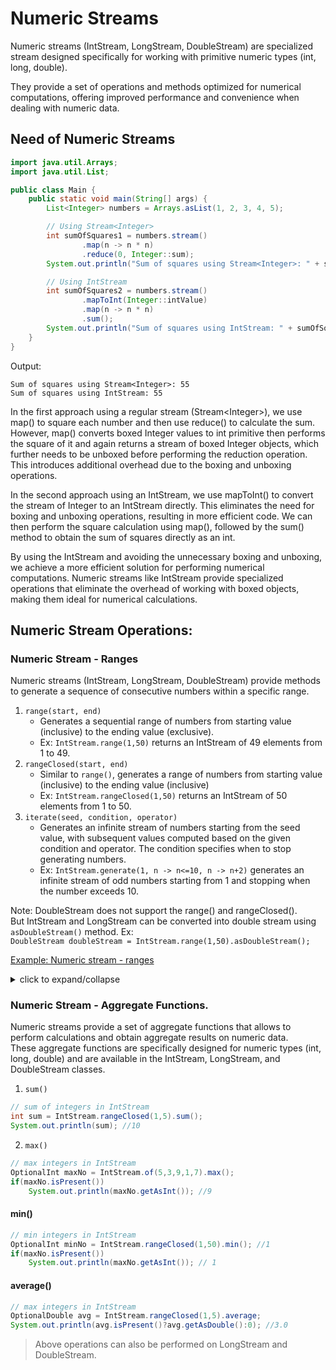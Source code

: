 # Numeric Streams

Numeric streams (IntStream, LongStream, DoubleStream) are specialized stream designed specifically for 
working with primitive numeric types (int, long, double). 

They provide a set of operations and methods optimized for numerical computations, offering improved performance and 
convenience when dealing with numeric data.

## Need of Numeric Streams

```java
import java.util.Arrays;
import java.util.List;

public class Main {
    public static void main(String[] args) {
        List<Integer> numbers = Arrays.asList(1, 2, 3, 4, 5);

        // Using Stream<Integer>
        int sumOfSquares1 = numbers.stream()
                .map(n -> n * n)
                .reduce(0, Integer::sum);
        System.out.println("Sum of squares using Stream<Integer>: " + sumOfSquares1);

        // Using IntStream
        int sumOfSquares2 = numbers.stream()
                .mapToInt(Integer::intValue)
                .map(n -> n * n)
                .sum();
        System.out.println("Sum of squares using IntStream: " + sumOfSquares2);
    }
}
```

Output:
```shell
Sum of squares using Stream<Integer>: 55
Sum of squares using IntStream: 55
```

In the first approach using a regular stream (Stream\<Integer>), we use map() to square each number and then use reduce() 
to calculate the sum. <br>
However, map() converts boxed Integer values to int primitive then performs the square of it and again
returns a stream of boxed Integer objects, which further needs to be unboxed before performing 
the reduction operation. This introduces additional overhead due to the boxing and unboxing operations.

In the second approach using an IntStream, we use mapToInt() to convert the stream of Integer to an IntStream directly. 
This eliminates the need for boxing and unboxing operations, resulting in more efficient code. 
We can then perform the square calculation using map(), followed by the sum() method to obtain the sum of squares directly as an int.

By using the IntStream and avoiding the unnecessary boxing and unboxing, we achieve a more efficient solution for performing numerical computations. 
Numeric streams like IntStream provide specialized operations that eliminate the overhead of working with boxed objects, 
making them ideal for numerical calculations.

## Numeric Stream Operations:

### Numeric Stream - Ranges

Numeric streams (IntStream, LongStream, DoubleStream) provide methods to generate a sequence of consecutive numbers within a specific range.

1. `range(start, end)`
    - Generates a sequential range of numbers from starting value (inclusive) to the ending value (exclusive).
    - Ex: `IntStream.range(1,50)` returns an IntStream of 49 elements from 1 to 49.
2. `rangeClosed(start, end)`
    - Similar to `range()`, generates a range of numbers from starting value (inclusive) to the ending value (inclusive) 
    - Ex: `IntStream.rangeClosed(1,50)` returns an IntStream of 50 elements from 1 to 50.
3. `iterate(seed, condition, operator)`
    - Generates an infinite stream of numbers starting from the seed value, with subsequent values computed based on the given
   condition and operator. The condition specifies when to stop generating numbers.
    - Ex: `IntStream.generate(1, n -> n<=10, n -> n+2)` generates an infinite stream of odd numbers starting from 1 and stopping
   when the number exceeds 10.

Note:
DoubleStream does not support the range() and rangeClosed().<br>
But IntStream and LongStream can be converted into double stream using `asDoubleStream()` method.
  Ex:<br>
  `DoubleStream doubleStream = IntStream.range(1,50).asDoubleStream();`

[Example: Numeric stream - ranges](./RangesExample.java)

<details>
  <summary>click to expand/collapse</summary>

```java
import java.util.stream.DoubleStream;
import java.util.stream.IntStream;
import java.util.stream.LongStream;

public class RangesExample {
    public static void main(String[] args) {
        // range(start, end)
        System.out.print("IntStream.range(1,6) : ");
        IntStream.range(1, 6)
                .forEach(i -> System.out.print(i +" ")); // 1 2 3 4 5
        System.out.println();

        // rangeClosed(start, end)
        System.out.print("IntStream.rangeClosed(1,5) : ");
        IntStream.rangeClosed(1, 5)
                .forEach(i -> System.out.print(i +" ")); // 1 2 3 4 5
        System.out.println();

        // range(start, end)
        System.out.print("LongStream.range(1L,6L) : ");
        LongStream.range(1L, 6L)
                .forEach(i -> System.out.print(i +" ")); // 1 2 3 4 5
        System.out.println();

        // rangeClosed(start, end)
        System.out.print("LongStream.rangeClosed(1L,5L) : ");
        LongStream.rangeClosed(1L, 5L)
                .forEach(i -> System.out.print(i +" ")); // 1 2 3 4 5
        System.out.println();

        //DoubleStream does not directly support range() or rangeClosed()
        System.out.print("IntStream.range(1,50).asDoubleStream() : ");
        IntStream.range(1,6).asDoubleStream()
                .forEach(i -> System.out.print(i +" ")); // 1.0 2.0 3.0 4.0 5.0
        System.out.println();

        // range using iterate and limit
        System.out.print("DoubleStream.iterate(0.0, n -> n + 0.5).limit(5) : ");
        DoubleStream.iterate(0.0, n -> n + 0.5)
                .limit(5)
                .forEach(i -> System.out.print(i +" ")); // 0.0 0.5 1.0 1.5 2.0

    }
}
```
Output:
```shell
IntStream.range(1,6) : 1 2 3 4 5 
IntStream.rangeClosed(1,5) : 1 2 3 4 5 
LongStream.range(1L,6L) : 1 2 3 4 5 
LongStream.rangeClosed(1L,5L) : 1 2 3 4 5 
IntStream.range(1,50).asDoubleStream() : 1.0 2.0 3.0 4.0 5.0 
DoubleStream.iterate(0.0, n -> n + 0.5).limit(5) : 0.0 0.5 1.0 1.5 2.0 
```
</details>

### Numeric Stream - Aggregate Functions.

Numeric streams provide a set of aggregate functions that allows to perform calculations and obtain aggregate results on numeric data. <br>
These aggregate functions are specifically designed for numeric types (int, long, double) and are available in the IntStream, LongStream, and DoubleStream classes.

1. `sum()`

```java
// sum of integers in IntStream
int sum = IntStream.rangeClosed(1,5).sum();
System.out.println(sum); //10
```

2. `max()`

```java
// max integers in IntStream
OptionalInt maxNo = IntStream.of(5,3,9,1,7).max(); 
if(maxNo.isPresent())
    System.out.println(maxNo.getAsInt()); //9
```

#### min()

```java
// min integers in IntStream
OptionalInt minNo = IntStream.rangeClosed(1,50).min(); //1
if(maxNo.isPresent())
    System.out.println(maxNo.getAsInt()); // 1
```

#### average()

```java
// max integers in IntStream
OptionalDouble avg = IntStream.rangeClosed(1,5).average;
System.out.println(avg.isPresent()?avg.getAsDouble():0); //3.0
```
> Above operations can also be performed on LongStream and DoubleStream.
